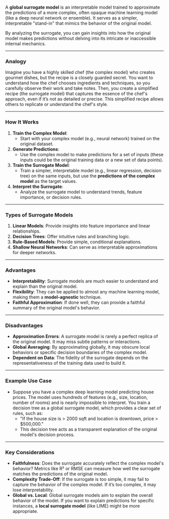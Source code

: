 A **global surrogate model** is an interpretable model trained to approximate the predictions of a more complex, often opaque machine learning model (like a deep neural network or ensemble). It serves as a simpler, interpretable "stand-in" that mimics the behavior of the original model. 

By analyzing the surrogate, you can gain insights into how the original model makes predictions without delving into its intricate or inaccessible internal mechanics.

---

### **Analogy**
Imagine you have a highly skilled chef (the complex model) who creates gourmet dishes, but the recipe is a closely guarded secret. You want to understand how the chef chooses ingredients and techniques, so you carefully observe their work and take notes. Then, you create a simplified recipe (the surrogate model) that captures the essence of the chef's approach, even if it’s not as detailed or precise. This simplified recipe allows others to replicate or understand the chef's style.

---

### **How It Works**
1. **Train the Complex Model**:
   - Start with your complex model (e.g., neural network) trained on the original dataset.
2. **Generate Predictions**:
   - Use the complex model to make predictions for a set of inputs (these inputs could be the original training data or a new set of data points).
3. **Train the Surrogate Model**:
   - Train a simpler, interpretable model (e.g., linear regression, decision tree) on the same inputs, but use the **predictions of the complex model** as the target values.
4. **Interpret the Surrogate**:
   - Analyze the surrogate model to understand trends, feature importance, or decision rules.

---

### **Types of Surrogate Models**
1. **Linear Models**: Provide insights into feature importance and linear relationships.
2. **Decision Trees**: Offer intuitive rules and branching logic.
3. **Rule-Based Models**: Provide simple, conditional explanations.
4. **Shallow Neural Networks**: Can serve as interpretable approximations for deeper networks.

---

### **Advantages**
- **Interpretability**: Surrogate models are much easier to understand and explain than the original model.
- **Flexibility**: They can be applied to almost any machine learning model, making them a **model-agnostic** technique.
- **Faithful Approximation**: If done well, they can provide a faithful summary of the original model's behavior.

---

### **Disadvantages**
- **Approximation Errors**: A surrogate model is rarely a perfect replica of the original model. It may miss subtle patterns or interactions.
- **Global Averaging**: By approximating globally, it may obscure local behaviors or specific decision boundaries of the complex model.
- **Dependent on Data**: The fidelity of the surrogate depends on the representativeness of the training data used to build it.

---

### **Example Use Case**
- Suppose you have a complex deep learning model predicting house prices. The model uses hundreds of features (e.g., size, location, number of rooms) and is nearly impossible to interpret. You train a decision tree as a global surrogate model, which provides a clear set of rules, such as:
  - "If the house size is > 2000 sqft and location is downtown, price > $500,000."
  - This decision tree acts as a transparent explanation of the original model's decision process.

---

### **Key Considerations**
- **Faithfulness**: Does the surrogate accurately reflect the complex model's behavior? Metrics like R² or RMSE can measure how well the surrogate matches the predictions of the original model.
- **Complexity Trade-Off**: If the surrogate is too simple, it may fail to capture the behavior of the complex model. If it’s too complex, it may lose interpretability.
- **Global vs. Local**: Global surrogate models aim to explain the overall behavior of the model. If you want to explain predictions for specific instances, a **local surrogate model** (like LIME) might be more appropriate.
